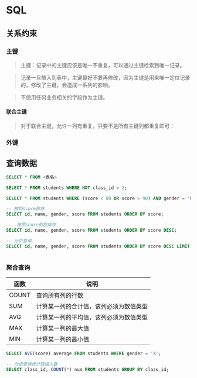 # SQL

## 关系约束

### 主键
> 主键：记录中的主键应该是唯一不重复，可以通过主键检索到唯一记录。

>记录一旦插入到表中，主键最好不要再修改，因为主键是用来唯一定位记录的，修改了主键，会造成一系列的影响。

> 不使用任何业务相关的字段作为主键。

#### 联合主键

> 对于联合主键，允许一列有重复，只要不是所有主键列都重复即可：

### 外键


## 查询数据

```sql
SELECT * FROM <表名>

SELECT * FROM students WHERE NOT class_id = 2;

SELECT * FROM students WHERE (score < 80 OR score > 90) AND gender = 'M';

-- 按照score排序
SELECT id, name, gender, score FROM students ORDER BY score;

--  按照score倒叙排序
SELECT id, name, gender, score FROM students ORDER BY score DESC;

-- 分页查询
SELECT id, name, gender, score FROM students ORDER BY score DESC LIMIT 3 OFFSET 6;



```


### 聚合查询

| 函数 |  说明 |
| --- | --- |
| COUNT | 查询所有列的行数 |
| SUM | 计算某一列的合计值，该列必须为数值类型 |
| AVG | 计算某一列的平均值，该列必须为数值类型 |
| MAX | 计算某一列的最大值 |
| MIN | 计算某一列的最小值 |


```sql
SELECT AVG(score) average FROM students WHERE gender = 'X';

-- 分组查询统计班级人数
SELECT class_id, COUNT(*) num FROM students GROUP BY class_id;
```

